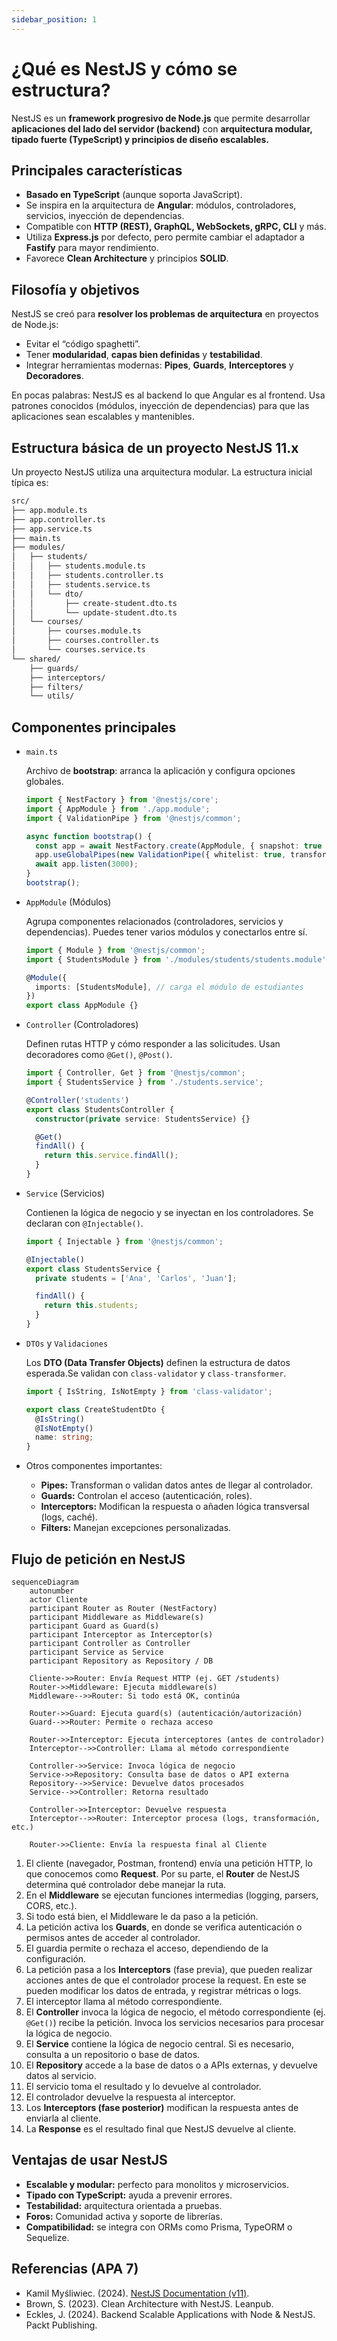 ```yaml
---
sidebar_position: 1
---
```


# ¿Qué es NestJS y cómo se estructura?

NestJS es un **framework progresivo de Node.js** que permite desarrollar **aplicaciones del lado del servidor (backend)** con **arquitectura modular, tipado fuerte (TypeScript) y principios de diseño escalables.**

## Principales características

- **Basado en TypeScript** (aunque soporta JavaScript).
- Se inspira en la arquitectura de **Angular**: módulos, controladores, servicios, inyección de dependencias.
- Compatible con **HTTP (REST), GraphQL, WebSockets, gRPC, CLI** y más.
- Utiliza **Express.js** por defecto, pero permite cambiar el adaptador a **Fastify** para mayor rendimiento.
- Favorece **Clean Architecture** y principios **SOLID**.

## Filosofía y objetivos

NestJS se creó para **resolver los problemas de arquitectura** en proyectos de Node.js:

- Evitar el “código spaghetti”.
- Tener **modularidad**, **capas bien definidas** y **testabilidad**.
- Integrar herramientas modernas: **Pipes**, **Guards**, **Interceptores** y **Decoradores**.

En pocas palabras: NestJS es al backend lo que Angular es al frontend. Usa patrones conocidos (módulos, inyección de dependencias) para que las aplicaciones sean escalables y mantenibles.

## Estructura básica de un proyecto NestJS 11.x

Un proyecto NestJS utiliza una arquitectura modular. La estructura inicial típica es:

```txt
src/
├── app.module.ts
├── app.controller.ts
├── app.service.ts
├── main.ts
├── modules/
│   ├── students/
│   │   ├── students.module.ts
│   │   ├── students.controller.ts
│   │   ├── students.service.ts
│   │   └── dto/
│   │       ├── create-student.dto.ts
│   │       └── update-student.dto.ts
│   └── courses/
│       ├── courses.module.ts
│       ├── courses.controller.ts
│       └── courses.service.ts
└── shared/
    ├── guards/
    ├── interceptors/
    ├── filters/
    └── utils/
```

## Componentes principales

- `main.ts`

  Archivo de **bootstrap**: arranca la aplicación y configura opciones globales.

  ```ts
  import { NestFactory } from '@nestjs/core';
  import { AppModule } from './app.module';
  import { ValidationPipe } from '@nestjs/common';

  async function bootstrap() {
    const app = await NestFactory.create(AppModule, { snapshot: true });
    app.useGlobalPipes(new ValidationPipe({ whitelist: true, transform: true }));
    await app.listen(3000);
  }
  bootstrap();
  ```

- `AppModule` (Módulos)
  
  Agrupa componentes relacionados (controladores, servicios y dependencias). Puedes tener varios módulos y conectarlos entre sí.

  ```ts
  import { Module } from '@nestjs/common';
  import { StudentsModule } from './modules/students/students.module';

  @Module({
    imports: [StudentsModule], // carga el módulo de estudiantes
  })
  export class AppModule {}
  ```

- `Controller` (Controladores)
  
  Definen rutas HTTP y cómo responder a las solicitudes. Usan decoradores como `@Get()`, `@Post()`.

  ```ts
  import { Controller, Get } from '@nestjs/common';
  import { StudentsService } from './students.service';

  @Controller('students')
  export class StudentsController {
    constructor(private service: StudentsService) {}

    @Get()
    findAll() {
      return this.service.findAll();
    }
  }
  ```

- `Service` (Servicios)

  Contienen la lógica de negocio y se inyectan en los controladores. Se declaran con `@Injectable()`.

  ```ts
  import { Injectable } from '@nestjs/common';

  @Injectable()
  export class StudentsService {
    private students = ['Ana', 'Carlos', 'Juan'];

    findAll() {
      return this.students;
    }
  }
  ```

- `DTOs` y `Validaciones`
  
  Los **DTO (Data Transfer Objects)** definen la estructura de datos esperada.Se validan con `class-validator` y `class-transformer`.

  ```ts
  import { IsString, IsNotEmpty } from 'class-validator';

  export class CreateStudentDto {
    @IsString()
    @IsNotEmpty()
    name: string;
  }
  ```

- Otros componentes importantes:
  
  - **Pipes:** Transforman o validan datos antes de llegar al controlador.
  - **Guards:** Controlan el acceso (autenticación, roles).
  - **Interceptors:** Modifican la respuesta o añaden lógica transversal (logs, caché).
  - **Filters:** Manejan excepciones personalizadas.

## Flujo de petición en NestJS

```mermaid
sequenceDiagram
    autonumber
    actor Cliente
    participant Router as Router (NestFactory)
    participant Middleware as Middleware(s)
    participant Guard as Guard(s)
    participant Interceptor as Interceptor(s)
    participant Controller as Controller
    participant Service as Service
    participant Repository as Repository / DB

    Cliente->>Router: Envía Request HTTP (ej. GET /students)
    Router->>Middleware: Ejecuta middleware(s)
    Middleware-->>Router: Si todo está OK, continúa

    Router->>Guard: Ejecuta guard(s) (autenticación/autorización)
    Guard-->>Router: Permite o rechaza acceso

    Router->>Interceptor: Ejecuta interceptores (antes de controlador)
    Interceptor-->>Controller: Llama al método correspondiente

    Controller->>Service: Invoca lógica de negocio
    Service->>Repository: Consulta base de datos o API externa
    Repository-->>Service: Devuelve datos procesados
    Service-->>Controller: Retorna resultado

    Controller->>Interceptor: Devuelve respuesta
    Interceptor-->>Router: Interceptor procesa (logs, transformación, etc.)

    Router->>Cliente: Envía la respuesta final al Cliente
```

1. El cliente (navegador, Postman, frontend) envía una petición HTTP, lo que conocemos como **Request**. Por su parte, el **Router** de NestJS determina qué controlador debe manejar la ruta.
2. En el **Middleware** se ejecutan funciones intermedias (logging, parsers, CORS, etc.).
3. Si todo está bien, el Middleware le da paso a la petición.
4. La petición activa los **Guards**, en donde se verifica autenticación o permisos antes de acceder al controlador.
5. El guardia permite o rechaza el acceso, dependiendo de la configuración.
6. La petición pasa a los **Interceptors** (fase previa), que pueden realizar acciones antes de que el controlador procese la request. En este se pueden modificar los datos de entrada, y registrar métricas o logs.
7. El interceptor llama al método correspondiente.
8. El **Controller** invoca la lógica de negocio, el método correspondiente (ej. `@Get()`) recibe la petición. Invoca los servicios necesarios para procesar la lógica de negocio.
9. El **Service** contiene la lógica de negocio central. Si es necesario, consulta a un repositorio o base de datos.
10. El **Repository** accede a la base de datos o a APIs externas, y devuelve datos al servicio.
11. El servicio toma el resultado y lo devuelve al controlador.
12. El controlador devuelve la respuesta al interceptor.
13. Los **Interceptors (fase posterior)** modifican la respuesta antes de enviarla al cliente.
14. La **Response** es el resultado final que NestJS devuelve al cliente.

## Ventajas de usar NestJS

- **Escalable y modular:** perfecto para monolitos y microservicios.
- **Tipado con TypeScript:** ayuda a prevenir errores.
- **Testabilidad:** arquitectura orientada a pruebas.
- **Foros:** Comunidad activa y soporte de librerías.
- **Compatibilidad:** se integra con ORMs como Prisma, TypeORM o Sequelize.

## Referencias (APA 7)

- Kamil Myśliwiec. (2024). [NestJS Documentation (v11)](https://docs.nestjs.com).
- Brown, S. (2023). Clean Architecture with NestJS. Leanpub.
- Eckles, J. (2024). Backend Scalable Applications with Node & NestJS. Packt Publishing.
